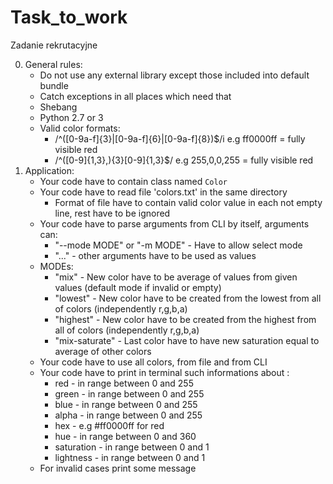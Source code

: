 # Task_to_work
Zadanie rekrutacyjne

0. General rules:
    - Do not use any external library except those included into default bundle
    - Catch exceptions in all places which need that
    - Shebang
    - Python 2.7 or 3
    - Valid color formats:
        - /^([0-9a-f]{3}|[0-9a-f]{6}|[0-9a-f]{8})$/i e.g ff0000ff = fully visible red
        - /^([0-9]{1,3},){3}[0-9]{1,3}$/ e.g 255,0,0,255 = fully visible red
1. Application:
    - Your code have to contain class named `Color`
    - Your code have to read file 'colors.txt' in the same directory
        - Format of file have to contain valid color value in each not empty line, rest have to be ignored
    - Your code have to parse arguments from CLI by itself, arguments can:
        - "--mode MODE" or "-m MODE" - Have to allow select mode
        - "..." - other arguments have to be used as values
    - MODEs:
        - "mix" - New color have to be average of values from given values (default mode if invalid or empty)
        - "lowest" - New color have to be created from the lowest from all of colors (independently r,g,b,a)
        - "highest" - New color have to be created from the highest from all of colors (independently r,g,b,a)
        - "mix-saturate" - Last color have to have new saturation equal to average of other colors
    - Your code have to use all colors, from file and from CLI
    - Your code have to print in terminal such informations about :
        - red - in range between 0 and 255
        - green - in range between 0 and 255
        - blue - in range between 0 and 255
        - alpha - in range between 0 and 255
        - hex - e.g #ff0000ff for red
        - hue - in range between 0 and 360
        - saturation - in range between 0 and 1
        - lightness - in range between 0 and 1
    - For invalid cases print some message
